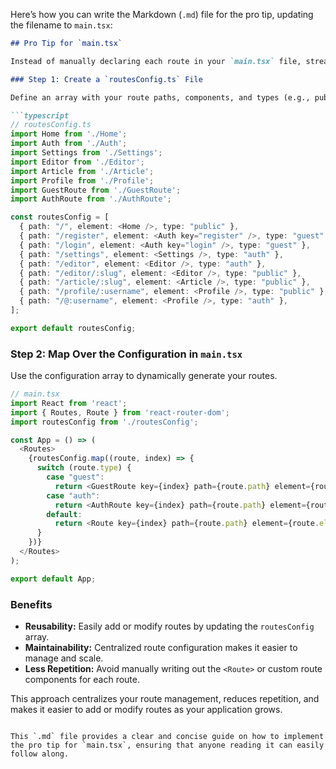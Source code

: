 Here’s how you can write the Markdown (`.md`) file for the pro tip, updating the filename to `main.tsx`:

```markdown
## Pro Tip for `main.tsx`

Instead of manually declaring each route in your `main.tsx` file, streamline your routing configuration by creating a route configuration array. This array will contain all your routes, including their paths and components, allowing you to dynamically generate the routes.

### Step 1: Create a `routesConfig.ts` File

Define an array with your route paths, components, and types (e.g., public, guest, auth).

```typescript
// routesConfig.ts
import Home from './Home';
import Auth from './Auth';
import Settings from './Settings';
import Editor from './Editor';
import Article from './Article';
import Profile from './Profile';
import GuestRoute from './GuestRoute';
import AuthRoute from './AuthRoute';

const routesConfig = [
  { path: "/", element: <Home />, type: "public" },
  { path: "/register", element: <Auth key="register" />, type: "guest" },
  { path: "/login", element: <Auth key="login" />, type: "guest" },
  { path: "/settings", element: <Settings />, type: "auth" },
  { path: "/editor", element: <Editor />, type: "auth" },
  { path: "/editor/:slug", element: <Editor />, type: "public" },
  { path: "/article/:slug", element: <Article />, type: "public" },
  { path: "/profile/:username", element: <Profile />, type: "public" },
  { path: "/@:username", element: <Profile />, type: "auth" },
];

export default routesConfig;
```

### Step 2: Map Over the Configuration in `main.tsx`

Use the configuration array to dynamically generate your routes.

```typescript
// main.tsx
import React from 'react';
import { Routes, Route } from 'react-router-dom';
import routesConfig from './routesConfig';

const App = () => (
  <Routes>
    {routesConfig.map((route, index) => {
      switch (route.type) {
        case "guest":
          return <GuestRoute key={index} path={route.path} element={route.element} />;
        case "auth":
          return <AuthRoute key={index} path={route.path} element={route.element} />;
        default:
          return <Route key={index} path={route.path} element={route.element} />;
      }
    })}
  </Routes>
);

export default App;
```

### Benefits

- **Reusability:** Easily add or modify routes by updating the `routesConfig` array.
- **Maintainability:** Centralized route configuration makes it easier to manage and scale.
- **Less Repetition:** Avoid manually writing out the `<Route>` or custom route components for each route.

This approach centralizes your route management, reduces repetition, and makes it easier to add or modify routes as your application grows.
```

This `.md` file provides a clear and concise guide on how to implement the pro tip for `main.tsx`, ensuring that anyone reading it can easily follow along.